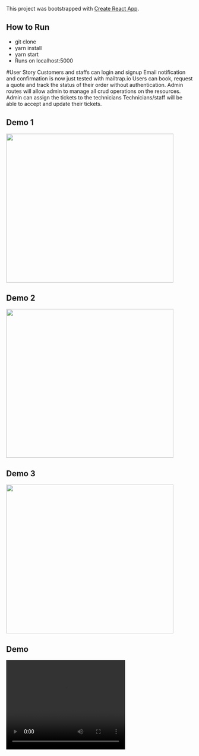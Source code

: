 This project was bootstrapped with [Create React App](https://github.com/facebookincubator/create-react-app).

## How to Run

* git clone
* yarn install
* yarn start
* Runs on localhost:5000

#User Story
Customers and staffs can login and signup
Email notification and confirmation is now just tested with mailtrap.io
Users can book, request a quote and track the status of their order without authentication.
Admin routes will allow admin to manage all crud operations on the resources.
Admin can assign the tickets to the technicians
Technicians/staff will be able to accept and update their tickets.

## Demo 1
<img width='450px' height="400px" src="https://i.imgflip.com/22yhcz.gif" />

## Demo 2
<img width='450px' height="400px" src="https://i.imgflip.com/22yhi1.gif" />

## Demo 3
<img width='450px' height="400px" src="https://imgflip.com/gif/22yhnf"/>


## Demo

<video width="320" height="240" controls>
  <source src="https://res.cloudinary.com/snapshot/video/upload/v1516340974/telco-git_eswh3m.mp4" type="video/mp4">

  </video>
